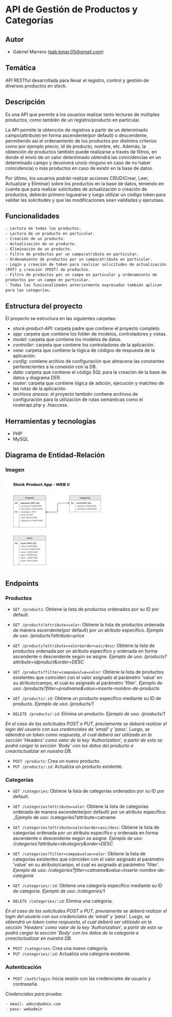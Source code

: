 # API de Gestión de Productos y Categorías

## Autor
- Gabriel Marrero (gab.bmar.05@gmail.com)

## Temática
API RESTful desarrollada para llevar el registro, control y gestión de diversos productos en stock.

## Descripción
Es una API que permite a los usuarios realizar tanto lecturas de múltiples productos, como también de un registro/producto en particular.

La API permite la obtención de registros a partir de un determinado campo(attribute) en forma ascendente(por default) o descendente, permitiendo así el ordenamiento de los productos por distintos criterios como por ejemplo precio, id de producto, nombre, etc. Además, la obtención de productos también puede realizarse a través de filtros, en donde el envío de un valor determinado obtendrá las coincidencias en un determinado campo y devolverá uno(o ninguno en caso de no haber coincidencia) o más productos en caso de existir en la base de datos.

Por último, los usuarios podrán realizar acciones CRUD(Crear, Leer, Actualizar y Eliminar) sobre los productos en la base de datos, teniendo en cuenta que para realizar solicitudes de actualización o creación de productos, deberán primero loguearse y luego utilizar un código token para validar las solicitudes y que las modificaciones sean validadas y ejecutaas.

## Funcionalidades
    - Lectura de todos los productos.
    - Lectura de un producto en particular.
    - Creación de un producto.
    - Actualización de un producto.
    - Eliminación de un producto.
    - Filtro de productos por un campo/atributo en particular.
    - Ordenamiento de productos por un campo/atributo en particular.
    - Login y creación de token para realizar solicitudes de actualización (PUT) y creación (POST) de productos.
    - Filtro de productos por un campo en particular y ordenamiento de productos por un campo en particular.
    - Todas las funcionalidades anteriormente expresadas también aplican para las categorías.

## Estructura del proyecto
El proyecto se estructura en las siguientes carpetas:

* _stock-product-API:_ carpeta padre que contiene el proyecto completo.
* _app:_ carpeta que contiene los folder de modelos, controladores y vistas.
* _model:_ carpeta que contiene los modelos de datos.
* _controller:_ carpeta que contiene los controladores de la aplicación.
* _view:_ carpeta que contiene la lógica de códigos de respuesta de la aplicación.
* _config:_ contiene archivo de configuración que almacena las constantes pertenecientes a la conexión con la DB.
* _data:_ carpeta que contiene el código SQL para la creación de la base de datos y diagrama DER.
* _router:_ carpeta que contiene lógica de adición, ejecución y matcheo de las rutas de la aplicación.
* _archivos anexos:_ el proyecto también contiene archivos de configuración para la utilización de rutas semánticas como el routerapi.php y .htaccess.


## Herramientas y tecnologías
- PHP
- MySQL

## Diagrama de Entidad-Relación

### Imagen

![Diagrama de entidad-relación del proyecto](/data/diagrama-entidad-relacion.png)


## Endpoints

### Productos

* `GET /products`: Obtiene la lista de productos ordenados por su ID por default.

* `GET /products?attribute=valor`: Obtiene la lista de productos ordenada de manera ascendente(por default) por un atributo específico.
    _Ejemplo de uso: /products?attribute=price_

* `GET /products?attribute=valor&order=asc/desc`: Obtiene la lista de productos ordenada por un atributo específico y ordenada en forma ascendente o descendente según se asigne.
    _Ejemplo de uso: /products?attribute=idproduct&order=DESC_

* `GET /products?filter=campo&value=valor`: Obtiene la lista de productos existentes que coinciden con el valor asignado al parámetro 'value' en su atributo/campo, el cual es asignado al parámetro 'filter'.
    _Ejemplo de uso: /products?filter=prodname&value=inserte-nombre-de-producto_

* `GET /products/:id`: Obtiene un producto específico mediante su ID de producto.
    _Ejemplo de uso: /products/1_

* `DELETE /products/:id`: Elimina un producto.
    _Ejemplo de uso: /products/1_

_En el caso de las solicitudes POST o PUT, previamente se deberá realizar el login del usuario con sus credenciales de 'email' y 'pass'. Luego, se obtendrá un token como respuesta, el cual deberá ser utilizado en la sección 'Headers' como valor de la key 'Authorization', a partir de esto se podrá cargar la sección 'Body' con los datos del producto a crear/actualizar en nuestra DB._

* `POST /products`: Crea un nuevo producto.
* `PUT /products/:id`: Actualiza un producto existente.

### Categorías

* `GET /categories`: Obtiene la lista de categorías ordenados por su ID por default.

* `GET /categories?attribute=valor`: Obtiene la lista de categorías ordenada de manera ascendente(por default) por un atributo específico.
    _Ejemplo de uso: /categories?attribute=catname

* `GET /categories?attribute=valor&order=asc/desc`: Obtiene la lista de categorías ordenada por un atributo específico y ordenada en forma ascendente o descendente según se asigne.
    _Ejemplo de uso: /categories?attribute=idcategory&order=DESC_

* `GET /categories?filter=campo&value=valor`: Obtiene la lista de categorías existentes que coinciden con el valor asignado al parámetro 'value' en su atributo/campo, el cual es asignado al parámetro 'filter'.
    _Ejemplo de uso: /categories?filter=catname&value=inserte-nombre-de-categoria_

* `GET /categories/:id`: Obtiene una categoría específico mediante su ID de categoría.
    _Ejemplo de uso: /categories/1_

* `DELETE /categories/:id`: Elimina una categoría.

_En el caso de las solicitudes POST o PUT, previamente se deberá realizar el login del usuario con sus credenciales de 'email' y 'pass'. Luego, se obtendrá un token como respuesta, el cual deberá ser utilizado en la sección 'Headers' como valor de la key 'Authorization', a partir de esto se podrá cargar la sección 'Body' con los datos de la categoría a crear/actualizar en nuestra DB._

* `POST /categories`: Crea una nuevo categoría.
* `PUT /categories/:id`: Actualiza una categoría existente.

### Autenticación

* `POST /auth/login`: Inicia sesión con las credenciales de usuario y contraseña.

_Credenciales para prueba:_
    
    - email: admin@admin.com
    - pass: webadmin